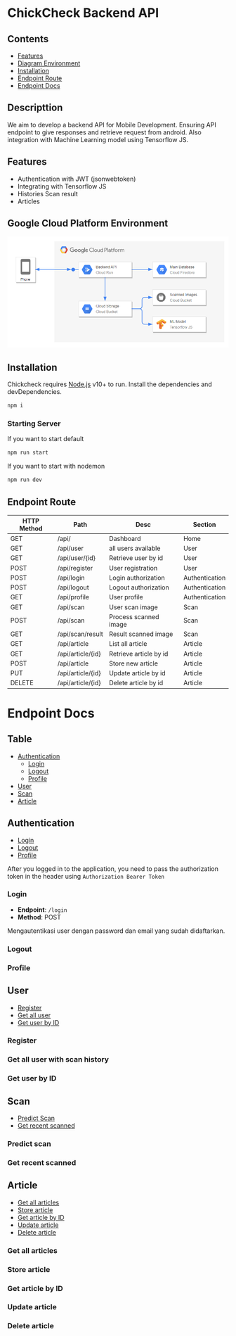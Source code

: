 # ChickCheck Backend API

## Contents
- [Features](#features)
- [Diagram Environment](#Google-Cloud-Platform-Environment)
- [Installation](#installation)
- [Endpoint Route](#endpoint-route)
- [Endpoint Docs](#endpoint-docs)

## Descripttion
We aim to develop a backend API for Mobile Development. Ensuring API endpoint to give responses and retrieve request from android. Also integration with Machine Learning model using Tensorflow JS.

## Features
- Authentication with JWT (jsonwebtoken)
- Integrating with Tensorflow JS
- Histories Scan result
- Articles

## Google Cloud Platform Environment
![diagram env][internal-source]

[internal-source]: src/images/ChickCheck%20Environment.png 'GCP Environment'

## Installation

Chickcheck requires [Node.js](https://nodejs.org/) v10+ to run.
Install the dependencies and devDependencies.

```sh
npm i
```

### Starting Server
If you want to start default
```sh
npm run start
```
If you want to start with nodemon
```sh
npm run dev
```

## Endpoint Route
| HTTP Method | Path | Desc | Section |
| ------ | ------ | ------ | ------ |
| GET | /api/ | Dashboard | Home |
| GET | /api/user | all users available | User |
| GET | /api/user/{id} | Retrieve user by id | User |
| POST | /api/register | User registration | User |
| POST | /api/login | Login authorization | Authentication |
| POST | /api/logout | Logout authorization | Authentication |
| GET | /api/profile | User profile | Authentication |
| GET | /api/scan | User scan image | Scan |
| POST | /api/scan | Process scanned image | Scan |
| GET | /api/scan/result | Result scanned image | Scan |
| GET | /api/article	| List all article | Article |
| GET | /api/article/{id} | Retrieve article by id | Article |
| POST | /api/article	| Store new article | Article |
| PUT | /api/article/{id} | Update article by id | Article |
| DELETE | /api/article/{id} | Delete article by id | Article |

# Endpoint Docs

## Table
- [Authentication](#authentication)
    - [Login](#Login)
    - [Logout](#Logout)
    - [Profile](#Profile)
- [User](#user)
- [Scan](#scan)
- [Article](#article)

## Authentication
- [Login](#login)
- [Logout](#logout)
- [Profile](#profile)

After you logged in to the application, you need to pass the authorization token in the header using `Authorization Bearer Token`

### Login
- **Endpoint**: `/login`
- **Method**: POST 

Mengautentikasi user dengan password dan email yang sudah didaftarkan.

### Logout
### Profile

## User
- [Register](#register)
- [Get all user](#get-all-user-with-scan-history)
- [Get user by ID](#get-user-by-id)

### Register
### Get all user with scan history
### Get user by ID

## Scan
- [Predict Scan](#predict-scan)
- [Get recent scanned](#get-recent-scanned)

### Predict scan
### Get recent scanned

## Article
- [Get all articles](#get-all-articles)
- [Store article](#store-article)
- [Get article by ID](#get-article-by-id)
- [Update article](#update-article)
- [Delete article](#delete-article)

### Get all articles
### Store article
### Get article by ID
### Update article
### Delete article